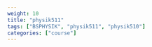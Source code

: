 ```yaml
---
weight: 10
title: "physik511"
tags: ["BSPHYSIK", "physik511", "physik510"]
categories: ["course"]
---
```

